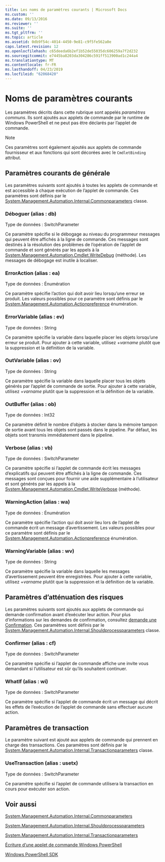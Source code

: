 ```yaml
---
title: Les noms de paramètres courants | Microsoft Docs
ms.custom: ''
ms.date: 09/13/2016
ms.reviewer: ''
ms.suite: ''
ms.tgt_pltfrm: ''
ms.topic: article
ms.assetid: 0db9f54c-4014-4450-9e81-c9f5fe562a0e
caps.latest.revision: 12
ms.openlocfilehash: c65deeda6b2ef1b52de55035dc606259a7f2d232
ms.sourcegitcommit: e7445ba8203da304286c591ff513900ad1c244a4
ms.translationtype: MT
ms.contentlocale: fr-FR
ms.lasthandoff: 04/23/2019
ms.locfileid: "62068420"
---
```

# <a name="common-parameter-names"></a>Noms de paramètres courants

Les paramètres décrits dans cette rubrique sont appelés *paramètres communs*. Ils sont ajoutés aux applets de commande par le runtime de Windows PowerShell et ne peut pas être déclarés par l’applet de commande.

> [!NOTE]
> Ces paramètres sont également ajoutés aux applets de commande fournisseur et aux fonctions qui sont décorées avec le `CmdletBinding` attribut.

## <a name="general-common-parameters"></a>Paramètres courants de générale

Les paramètres suivants sont ajoutés à toutes les applets de commande et est accessible à chaque exécution de l’applet de commande. Ces paramètres sont définis par le [System.Management.Automation.Internal.Commonparameters](/dotnet/api/System.Management.Automation.Internal.CommonParameters) classe.

### <a name="debug-alias-db"></a>Déboguer (alias : db)

Type de données : SwitchParameter

Ce paramètre spécifie si le débogage au niveau du programmeur messages qui peuvent être affichés à la ligne de commande. Ces messages sont destinés à la résolution des problèmes de l’opération de l’applet de commande et sont générés par les appels à la [System.Management.Automation.Cmdlet.WriteDebug](/dotnet/api/System.Management.Automation.Cmdlet.WriteDebug) (méthode). Les messages de débogage est inutile à localiser.

### <a name="erroraction-alias-ea"></a>ErrorAction (alias : ea)

Type de données : Énumération

Ce paramètre spécifie l’action qui doit avoir lieu lorsqu’une erreur se produit. Les valeurs possibles pour ce paramètre sont définis par le [System.Management.Automation.Actionpreference](/dotnet/api/System.Management.Automation.ActionPreference) énumération.

### <a name="errorvariable-alias-ev"></a>ErrorVariable (alias : ev)

Type de données : String

Ce paramètre spécifie la variable dans laquelle placer les objets lorsqu’une erreur se produit. Pour ajouter à cette variable, utilisez +*varname* plutôt que la suppression et la définition de la variable.

### <a name="outvariable-alias-ov"></a>OutVariable (alias : ov)

Type de données : String

Ce paramètre spécifie la variable dans laquelle placer tous les objets générés par l’applet de commande de sortie. Pour ajouter à cette variable, utilisez +*varname* plutôt que la suppression et la définition de la variable.

### <a name="outbuffer-alias-ob"></a>OutBuffer (alias : ob)

Type de données : Int32

Ce paramètre définit le nombre d’objets à stocker dans la mémoire tampon de sortie avant tous les objets sont passés dans le pipeline. Par défaut, les objets sont transmis immédiatement dans le pipeline.

### <a name="verbose-alias-vb"></a>Verbose (alias : vb)

Type de données : SwitchParameter

Ce paramètre spécifie si l’applet de commande écrit les messages d’explicatifs qui peuvent être affichés à la ligne de commande. Ces messages sont conçues pour fournir une aide supplémentaire à l’utilisateur et sont générés par les appels à la [System.Management.Automation.Cmdlet.WriteVerbose](/dotnet/api/System.Management.Automation.Cmdlet.WriteVerbose) (méthode).

### <a name="warningaction-alias-wa"></a>WarningAction (alias : wa)

Type de données : Énumération

Ce paramètre spécifie l’action qui doit avoir lieu lors de l’applet de commande écrit un message d’avertissement. Les valeurs possibles pour ce paramètre sont définis par le [System.Management.Automation.Actionpreference](/dotnet/api/System.Management.Automation.ActionPreference) énumération.

### <a name="warningvariable-alias-wv"></a>WarningVariable (alias : wv)

Type de données : String

Ce paramètre spécifie la variable dans laquelle les messages d’avertissement peuvent être enregistrées. Pour ajouter à cette variable, utilisez +*varname* plutôt que la suppression et la définition de la variable.

## <a name="risk-mitigation-parameters"></a>Paramètres d’atténuation des risques

Les paramètres suivants sont ajoutés aux applets de commande qui demande confirmation avant d’exécuter leur action. Pour plus d’informations sur les demandes de confirmation, consultez [demande une Confirmation](./requesting-confirmation-from-cmdlets.md). Ces paramètres sont définis par le [System.Management.Automation.Internal.Shouldprocessparameters](/dotnet/api/System.Management.Automation.Internal.ShouldProcessParameters) classe.

### <a name="confirm-alias-cf"></a>Confirmer (alias : cf)

Type de données : SwitchParameter

Ce paramètre spécifie si l’applet de commande affiche une invite vous demandant si l’utilisateur est sûr qu’ils souhaitent continuer.

### <a name="whatif-alias-wi"></a>WhatIf (alias : wi)

Type de données : SwitchParameter

Ce paramètre spécifie si l’applet de commande écrit un message qui décrit les effets de l’exécution de l’applet de commande sans effectuer aucune action.

## <a name="transaction-parameters"></a>Paramètres de transaction

Le paramètre suivant est ajouté aux applets de commande qui prennent en charge des transactions. Ces paramètres sont définis par le [System.Management.Automation.Internal.Transactionparameters](/dotnet/api/System.Management.Automation.Internal.TransactionParameters) classe.

### <a name="usetransaction-alias-usetx"></a>UseTransaction (alias : usetx)

Type de données : SwitchParameter

Ce paramètre spécifie si l’applet de commande utilisera la transaction en cours pour exécuter son action.

## <a name="see-also"></a>Voir aussi

[System.Management.Automation.Internal.Commonparameters](/dotnet/api/System.Management.Automation.Internal.CommonParameters)

[System.Management.Automation.Internal.Shouldprocessparameters](/dotnet/api/System.Management.Automation.Internal.ShouldProcessParameters)

[System.Management.Automation.Internal.Transactionparameters](/dotnet/api/System.Management.Automation.Internal.TransactionParameters)

[Écriture d’une applet de commande Windows PowerShell](./writing-a-windows-powershell-cmdlet.md)

[Windows PowerShell SDK](../windows-powershell-reference.md)
